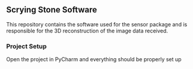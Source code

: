 ## Scrying Stone Software

This repository contains the software used for the sensor package and is 
responsible for the 3D reconstruction of the image data received.

### Project Setup

Open the project in PyCharm and everything should be properly set up